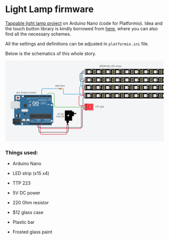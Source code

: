 # Light Lamp firmware

[Tappable light lamp project][1] on Arduino Nano (code for Platformio). Idea and the touch button library is kindly borrowed from [here][2], where you can also find all the necessary schemes.

All the settings and definitions can be adjusted in `platformio.ini` file.

Below is the schematics of this whole story.

![scheme](https://github.com/haykh/-Arduino-Light-Lamp/blob/master/scheme.png)

### Things used:
- Arduino Nano
- LED strip (x15 x4)
- TTP 223
- 5V DC power
- 220 Ohm resistor

- $12 glass case
- Plastic bar
- Frosted glass paint

[1]: https://www.reddit.com/r/arduino/comments/awrwlt/jan_2019_project_tappable_light_lamp_story_me_and/
[2]: https://github.com/AlexGyver/GyverLight
